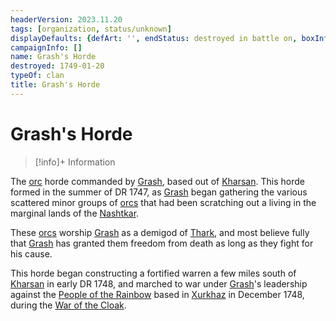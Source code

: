 ```yaml
---
headerVersion: 2023.11.20
tags: [organization, status/unknown]
displayDefaults: {defArt: '', endStatus: destroyed in battle on, boxInfo: ''}
campaignInfo: []
name: Grash's Horde
destroyed: 1749-01-20
typeOf: clan
title: Grash's Horde
---
```

# Grash's Horde
>[!info]+ Information
> 

The [orc](<../../species/children-of-the-embodied-gods/orcs/orcs.md>) horde commanded by [Grash](<../../people/other-nonhumans/grash.md>), based out of [Kharsan](<../../gazetteer/greater-dunmar/dunmari-basin/kharsan.md>). This horde formed in the summer of DR 1747, as [Grash](<../../people/other-nonhumans/grash.md>) began gathering the various scattered minor groups of [orcs](<../../species/children-of-the-embodied-gods/orcs/orcs.md>) that had been scratching out a living in the marginal lands of the [Nashtkar](<../../gazetteer/greater-dunmar/dunmari-basin/nashtkar.md>). 

These [orcs](<../../species/children-of-the-embodied-gods/orcs/orcs.md>) worship [Grash](<../../people/other-nonhumans/grash.md>) as a demigod of [Thark](<../../cosmology/gods/embodied-gods/thark.md>), and most believe fully that [Grash](<../../people/other-nonhumans/grash.md>) has granted them freedom from death as long as they fight for his cause. 

This horde began constructing a fortified warren a few miles south of [Kharsan](<../../gazetteer/greater-dunmar/dunmari-basin/kharsan.md>) in early DR 1748, and marched to war under [Grash](<../../people/other-nonhumans/grash.md>)'s leadership against the [People of the Rainbow](<./people-of-the-rainbow.md>) based in [Xurkhaz](<../../gazetteer/istaros-watershed/xurkhaz/xurkhaz.md>) in December 1748, during the [War of the Cloak](<../../events/1700s/war-of-the-cloak.md>). 

